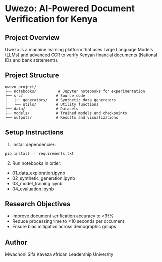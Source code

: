 # Uwezo: AI-Powered Document Verification for Kenya

## Project Overview
Uwezo is a machine learning platform that uses Large Language Models (LLMs) and advanced OCR 
to verify Kenyan financial documents (National IDs and bank statements).

## Project Structure
```
uwezo_project/
├── notebooks/          # Jupyter notebooks for experimentation
├── src/               # Source code
│   ├── generators/    # Synthetic data generators
│   └── utils/         # Utility functions
├── data/              # Datasets
├── models/            # Trained models and checkpoints
└── outputs/           # Results and visualizations
```

## Setup Instructions

1. Install dependencies:
```bash
pip install -r requirements.txt
```

2. Run notebooks in order:
- 01_data_exploration.ipynb
- 02_synthetic_generation.ipynb
- 03_model_training.ipynb
- 04_evaluation.ipynb

## Research Objectives
- Improve document verification accuracy to >95%
- Reduce processing time to <10 seconds per document
- Ensure bias mitigation across demographic groups

## Author
Mwachoni Sifa Kaveza
African Leadership University
